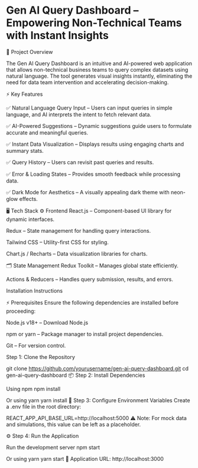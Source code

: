 # Gen AI Query Dashboard – Empowering Non-Technical Teams with Instant Insights


🎯 Project Overview

The Gen AI Query Dashboard is an intuitive and AI-powered web application that allows non-technical business teams to query complex datasets using natural language. The tool generates visual insights instantly, eliminating the need for data team intervention and accelerating decision-making.

⚡️ Key Features

✅ Natural Language Query Input – Users can input queries in simple language, and AI interprets the intent to fetch relevant data.

✅ AI-Powered Suggestions – Dynamic suggestions guide users to formulate accurate and meaningful queries.

✅ Instant Data Visualization – Displays results using engaging charts and summary stats.

✅ Query History – Users can revisit past queries and results.

✅ Error & Loading States – Provides smooth feedback while processing data.

✅ Dark Mode for Aesthetics – A visually appealing dark theme with neon-glow effects.

🖥️ Tech Stack
⚙️ Frontend
React.js – Component-based UI library for dynamic interfaces.

Redux – State management for handling query interactions.

Tailwind CSS – Utility-first CSS for styling.

Chart.js / Recharts – Data visualization libraries for charts.

🗂️ State Management
Redux Toolkit – Manages global state efficiently.

Actions & Reducers – Handles query submission, results, and errors.

Installation Instructions


⚡️ Prerequisites
Ensure the following dependencies are installed before proceeding:

Node.js v18+ – Download Node.js

npm or yarn – Package manager to install project dependencies.

Git – For version control.

Step 1: Clone the Repository

git clone https://github.com/yourusername/gen-ai-query-dashboard.git
cd gen-ai-query-dashboard
📦 Step 2: Install Dependencies

Using npm
npm install

Or using yarn
yarn install
🧩 Step 3: Configure Environment Variables
Create a .env file in the root directory:

REACT_APP_API_BASE_URL=http://localhost:5000
⚠️ Note: For mock data and simulations, this value can be left as a placeholder.

⚙️ Step 4: Run the Application

Run the development server
npm start

Or using yarn
yarn start
📡 Application URL: http://localhost:3000
